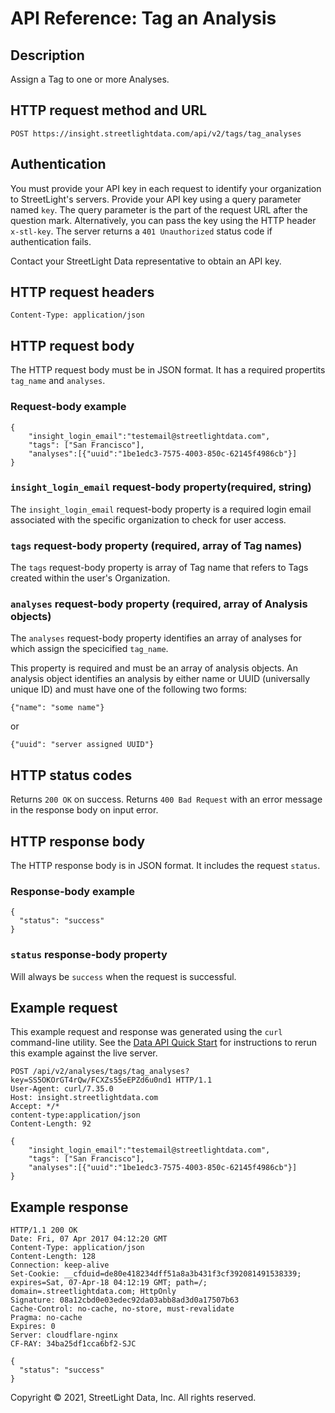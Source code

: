 # API Reference: Tag an Analysis

## Description

Assign a Tag to one or more Analyses.

## HTTP request method and URL

    POST https://insight.streetlightdata.com/api/v2/tags/tag_analyses

## Authentication

You must provide your API key in each request to identify your organization to StreetLight's servers. Provide your API key using a query parameter named `key`. The query parameter is the part of the request URL after the question mark. Alternatively, you can pass the key using the HTTP header `x-stl-key`. The server returns a `401 Unauthorized` status code if authentication fails.

Contact your StreetLight Data representative to obtain an API key.

## HTTP request headers

    Content-Type: application/json

## HTTP request body

The HTTP request body must be in JSON format. It has a required propertits `tag_name` and `analyses`.

### Request-body example

    {
        "insight_login_email":"testemail@streetlightdata.com",
        "tags": ["San Francisco"],
        "analyses":[{"uuid":"1be1edc3-7575-4003-850c-62145f4986cb"}]
    }

### `insight_login_email` request-body property(required, string)

The `insight_login_email` request-body property is a required login email associated with the specific organization to check for user access.

### `tags` request-body property (required, array of Tag names)

The `tags` request-body property is array of Tag name that refers to Tags created within the user's Organization.

### `analyses` request-body property (required, array of Analysis objects)

The `analyses` request-body property identifies an array of analyses for which assign the specicified `tag_name`.

This property is required and must be an array of analysis objects. An analysis object identifies an analysis by either name or UUID (universally unique ID) and must have one of the following two forms:

    {"name": "some name"}

or

    {"uuid": "server assigned UUID"}

## HTTP status codes

Returns `200 OK` on success. Returns `400 Bad Request` with an error message in the response body on input error.

## HTTP response body

The HTTP response body is in JSON format. It includes the request `status`.

### Response-body example

    {
      "status": "success"
    }

### `status` response-body property

Will always be `success` when the request is successful.

## Example request

This example request and response was generated using the `curl` command-line utility. See the [Data API Quick Start](../quickstart) for instructions to rerun this example against the live server.

    POST /api/v2/analyses/tags/tag_analyses?key=SS5OKOrGT4rQw/FCXZs55eEPZd6u0nd1 HTTP/1.1
    User-Agent: curl/7.35.0
    Host: insight.streetlightdata.com
    Accept: */*
    content-type:application/json
    Content-Length: 92

    {
        "insight_login_email":"testemail@streetlightdata.com",
        "tags": ["San Francisco"],
        "analyses":[{"uuid":"1be1edc3-7575-4003-850c-62145f4986cb"}]
    }

## Example response

    HTTP/1.1 200 OK
    Date: Fri, 07 Apr 2017 04:12:20 GMT
    Content-Type: application/json
    Content-Length: 128
    Connection: keep-alive
    Set-Cookie: __cfduid=de80e418234dff51a8a3b431f3cf392081491538339; expires=Sat, 07-Apr-18 04:12:19 GMT; path=/; domain=.streetlightdata.com; HttpOnly
    Signature: 08a12cbd0e03edec92da03abb8ad3d0a17507b63
    Cache-Control: no-cache, no-store, must-revalidate
    Pragma: no-cache
    Expires: 0
    Server: cloudflare-nginx
    CF-RAY: 34ba25df1cca6bf2-SJC

    {
      "status": "success"
    }


Copyright &copy; 2021, StreetLight Data, Inc. All rights reserved.

